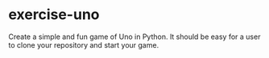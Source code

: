 # exercise-uno
Create a simple and fun game of Uno in Python. It should be easy for a user to clone your repository and start your game.

